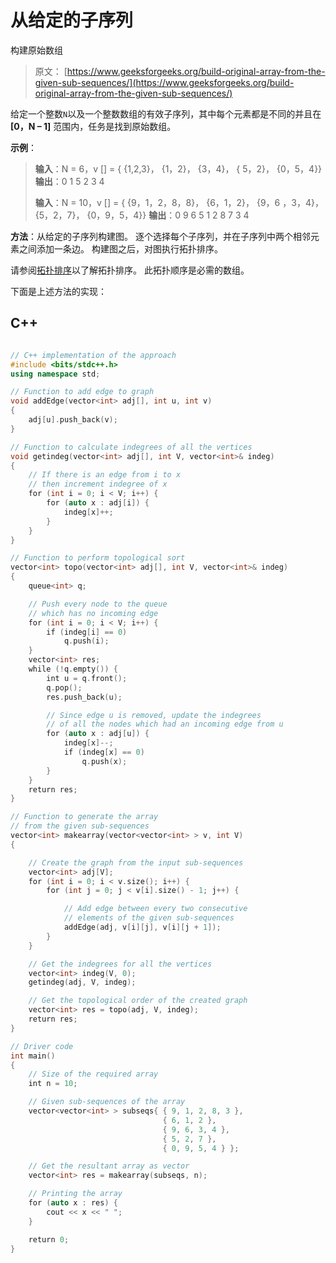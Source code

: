 # 从给定的子序列

构建原始数组

> 原文： [https://www.geeksforgeeks.org/build-original-array-from-the-given-sub-sequences/](https://www.geeksforgeeks.org/build-original-array-from-the-given-sub-sequences/)

给定一个整数`N`以及一个整数数组的有效子序列，其中每个元素都是不同的并且在 **[0，N – 1]** 范围内，任务是找到原始数组。

**示例**：

> **输入**：N = 6，v [] = {
> {1,2,3}，
> {1，2}，
> {3，4}，
> { 5，2}，
> {0，5，4}}
> **输出**：0 1 5 2 3 4
> 
> **输入**：N = 10，v [] = {
> {9，1，2，8，8}，
> {6，1，2}，
> {9，6 ，3，4}，
> {5，2，7}，
> {0，9，5，4}}
> **输出**：0 9 6 5 1 2 8 7 3 4

**方法**：从给定的子序列构建图。 逐个选择每个子序列，并在子序列中两个相邻元素之间添加一条边。 构建图之后，对图执行拓扑排序。

请参阅[拓扑排序](https://www.geeksforgeeks.org/topological-sorting-indegree-based-solution/)以了解拓扑排序。 此拓扑顺序是必需的数组。

下面是上述方法的实现：

## C++

```cpp

// C++ implementation of the approach 
#include <bits/stdc++.h> 
using namespace std; 

// Function to add edge to graph 
void addEdge(vector<int> adj[], int u, int v) 
{ 
    adj[u].push_back(v); 
} 

// Function to calculate indegrees of all the vertices 
void getindeg(vector<int> adj[], int V, vector<int>& indeg) 
{ 
    // If there is an edge from i to x 
    // then increment indegree of x 
    for (int i = 0; i < V; i++) { 
        for (auto x : adj[i]) { 
            indeg[x]++; 
        } 
    } 
} 

// Function to perform topological sort 
vector<int> topo(vector<int> adj[], int V, vector<int>& indeg) 
{ 
    queue<int> q; 

    // Push every node to the queue 
    // which has no incoming edge 
    for (int i = 0; i < V; i++) { 
        if (indeg[i] == 0) 
            q.push(i); 
    } 
    vector<int> res; 
    while (!q.empty()) { 
        int u = q.front(); 
        q.pop(); 
        res.push_back(u); 

        // Since edge u is removed, update the indegrees 
        // of all the nodes which had an incoming edge from u 
        for (auto x : adj[u]) { 
            indeg[x]--; 
            if (indeg[x] == 0) 
                q.push(x); 
        } 
    } 
    return res; 
} 

// Function to generate the array 
// from the given sub-sequences 
vector<int> makearray(vector<vector<int> > v, int V) 
{ 

    // Create the graph from the input sub-sequences 
    vector<int> adj[V]; 
    for (int i = 0; i < v.size(); i++) { 
        for (int j = 0; j < v[i].size() - 1; j++) { 

            // Add edge between every two consecutive 
            // elements of the given sub-sequences 
            addEdge(adj, v[i][j], v[i][j + 1]); 
        } 
    } 

    // Get the indegrees for all the vertices 
    vector<int> indeg(V, 0); 
    getindeg(adj, V, indeg); 

    // Get the topological order of the created graph 
    vector<int> res = topo(adj, V, indeg); 
    return res; 
} 

// Driver code 
int main() 
{ 
    // Size of the required array 
    int n = 10; 

    // Given sub-sequences of the array 
    vector<vector<int> > subseqs{ { 9, 1, 2, 8, 3 }, 
                                  { 6, 1, 2 }, 
                                  { 9, 6, 3, 4 }, 
                                  { 5, 2, 7 }, 
                                  { 0, 9, 5, 4 } }; 

    // Get the resultant array as vector 
    vector<int> res = makearray(subseqs, n); 

    // Printing the array 
    for (auto x : res) { 
        cout << x << " "; 
    } 

    return 0; 
} 

```